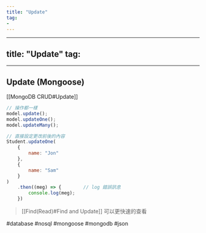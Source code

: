 ```yaml
---
title: "Update"
tag: 
- 
---
```

---
title: "Update"
tag: 
- 
---
## Update (Mongoose)
[[MongoDB CRUD#Update]]
```js
// 操作都一樣
model.update();
model.updateOne();
model.updateMany();
```
```js
// 直接設定更改前後的內容
Student.updateOne(
	{
		name: "Jon"
	},
	{
		name: "Sam"
	}
)
	.then((meg) => {		// log 錯誤訊息
		console.log(meg);
	})
```
> [[Find(Read)#Find and Update]] 可以更快速的查看

#database #nosql #mongoose #mongodb #json 